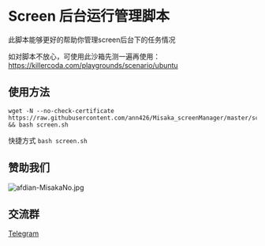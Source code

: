 # Screen 后台运行管理脚本

此脚本能够更好的帮助你管理screen后台下的任务情况

如对脚本不放心，可使用此沙箱先测一遍再使用：https://killercoda.com/playgrounds/scenario/ubuntu

## 使用方法

```shell
wget -N --no-check-certificate https://raw.githubusercontent.com/ann426/Misaka_screenManager/master/screen.sh && bash screen.sh
```

快捷方式 `bash screen.sh`

## 赞助我们

![afdian-MisakaNo.jpg](https://s2.loli.net/2021/12/25/SimocqwhVg89NQJ.jpg)

## 交流群
[Telegram](https://t.me/misakanetcn)
